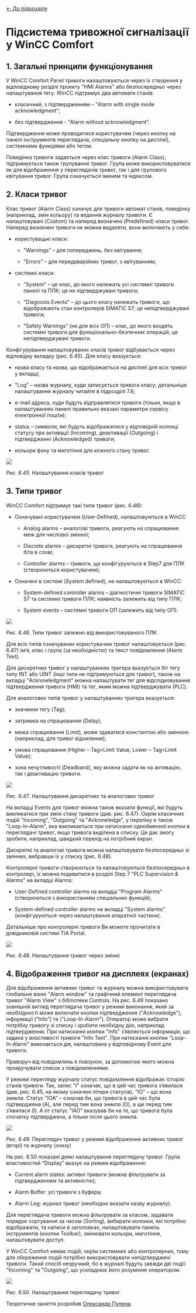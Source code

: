 [<- До підрозділу](README.md)

# Підсистема тривожної сигналізації у WinCC Comfort 

## 1. Загальні принципи функціонування

У WinCC Comfort Panel тривоги налаштовуються через їх створення у відповідному розділі проекту "HMI Alarms" або безпосередньо через налаштування тегу. WinCC підтримує два автомати станів:

- класичний, з підтвердженням – "Alarm with single mode acknowledgment";

- без підтвердження - “Alarm without acknowledgment”.

Підтвердження може проводитися користувачем (через кнопку на панелі інструментів переглядача, спеціальну кнопку на дисплеї), системними функціями або тегом. 

Поведінка тривоги задається через клас тривоги (Alarm Class), підтримується також групування тривог. Група може використовуватися як для відображення у переглядачів тривог, так і для групового квітування тривог. Група означується іменем та індексом.  

## 2. Класи тривог

Клас тривог (Alarm Class) означує для тривоги автомат станів, поведінку (наприклад, змін кольору) та ведення журналу тривоги. Є налаштовувані (Custom) та наперед визначені (Predefined) класи тривог. Наперед визначені тривоги не можна видаляти, вони включають у себе:

- користувацькі класи:

  - "Warnings" – для попереджень, без квітування;

  - "Errors" – для передаварійних тривог, з квітуванням; 

- системні класи:

  - "System" – це клас, до якого належать усі системні тривоги панелі та ПЛК; це не підтверджувані тривоги;

  - "Diagnosis Events" – до цього класу належать тривоги, що відображають стан контролерів SIMATIC S7; це непідтверджувані тривоги; 

  - "Safety Warnings" (не для всіх ОП) – клас, до якого входять системні тривоги для функціонально-безпечних операцій; це непідтверджувані тривоги.

Конфігурування налаштовуваних класів тривог відбувається через відповідну вкладку (рис. 6.45). Для класу вказується:

- назва класу та назва, що відображається на дисплеї для всіх тривог у вкладці; 

- "Log" – назва журналу, куди записується тривога класу; детальніше налаштування журналу читайте в підрозділі 7.6; 

- e-mail адреса, куди будуть відправлятися тривоги (тільки, якщо в налаштуваннях панелі правильно вказані параметри сервісу електронної пошти);

- status – символи, які будуть відображатися у відповідній колонці статусу при активації (Incoming), деактивації (Outgoing) і підтвердженні (Acknowledged) тривоги;

- кольори фону та миготіння для кожного стану тривог.      

<a href="media/6_45.png" target="_blank"><img src="media/6_45.png"/></a>           

*Рис. 6.45.* Налаштування класів тривог

## 3. Типи тривог 

WinCC Comfort підтримує такі типи тривог (рис. 6.46):

- Означувані користувачем (User-Defined), налаштовуються в WinCC 

  - Analog alarms – аналогові тривоги, реагують на спрацювання меж для числової змінної;

  - Discrete alarms – дискретні тривоги, реагують на спрацювання біта в слові;

  - Controller alarms – тривоги, що конфігуруються в Step7 для ПЛК (створюються користувачем); 

- Означені в системі (System defined), не налаштовуються в WinCC:

  - System-defined controller alarms – діагностичні тривоги SIMATIC S7 та системні тривоги ПЛК; наявність залежить від типу ПЛК;

  - System events – системні тривоги ОП (залежить від типу ОП).

<a href="media/6_46.png" target="_blank"><img src="media/6_46.png"/></a> 

*Рис. 6.46.* Типи тривог залежно від використовуваного ПЛК

Для всіх типів означуваних користувачем тривог налаштовується (рис. 6.47) ім’я, клас і група (за необхідністю) та текст повідомлення (Alarm Text). 

Для дискретних тривог у налаштуваннях тригера вказується біт тегу типу INT або UINT (інші типи не підтримуються для тривог), також на вкладці "Acknowledgment" можна налаштувати тег для відслідковування підтвердження тривоги (HMI) та тег, яким можна підтверджувати (PLC). 

Для аналогових типів тривог у налаштуваннях тригера вказується:

- значення тегу (Tag); 

- затримка на спрацювання (Delay);

- межа спрацювання (Limit), може здаватися константою або змінною (наприклад, для тривог відхилення);

- умова спрацювання (Higher – Tag>Limit Value,  Lower – Tag<Limit Value);

- зона нечутливості (Deadband), яку можна задати як на активацію, так і деактивацію тривоги.     

<a href="media/6_47.png" target="_blank"><img src="media/6_47.png"/></a> 

*Рис. 6.47*. Налаштування дискретних та аналогових тривог

На вкладці Events для тривог можна також вказати функції, які будуть викликатися при зміні стану тривоги (див. рис. 6.47). Окрім класичних подій "Incoming", "Outgoing" та "Acknowledge", у переліку є також "Loop-In-Alarm", яка викликається при натисканні однойменної кнопки в переглядачі тривог, якщо тривога виділена в списку. Це дає змогу зробити, наприклад, швидкий перехід на потрібний екран. 

Дискретні та аналогові тривоги можна налаштовувати безпосередньо зі змінних, вибравши їх у списку (рис. 6.48).  

Контролерні тривоги створюються та налаштовуються безпосередньо в контролері, їх можна подивитися в розділі Step 7 "PLC Supervision & Alarms" на вкладці Alarms:

- User-Defined controller alarms на вкладці "Program Alarms" (створюються з використанням спеціальних функцій);

- System-defined controller alarms на вкладці "System alarms" (конфігуруються через налаштування апаратної частини).

Детальніше про контролерні тривоги Ви можете прочитати в довідниковій системі TIA Portal. 

<a href="media/6_48.png" target="_blank"><img src="media/6_48.png"/></a> 

*Рис. 6.48*. Налаштування тривог через змінні

## 4. Відображення тривог на дисплеях (екранах) 

Для відображення активних тривог та журналу можна використовувати глобальне вікно "Alarm window" та графічний елемент переглядача тривог "Alarm View" з бібліотеки Controls. На рис. 6.49 показано зовнішній вигляд переглядача тривог у режимі виконання, який за необхідності може включати кнопки підтвердження ("Acknowledge"), інформації (“Info”) та ("Loop-In-Alarm"). Оператор може вибрати потрібну тривогу зі списку і зробити необхідну дію, наприклад підтвердження. При натисканні кнопки "Info" з’являється інформація, що задана у властивості тривоги "Info Text". При натисканні кнопки "Loop-In-Alarm" виконається дія, налаштована у відповідному Event для тривоги.

Праворуч від повідомлень є повзунок, за допомогою якого можна прокручувати список з повідомленнями. 

У режимі перегляду журналу статус повідомлення відображає історію станів тривоги. Так, запис "I" означає, що в цей час тривога з’явилася (див. рис. 6.45, на якому означені літери статусів), "IO" – що вона зникла. Статус "IOA" – означав би, що тривога в цей час була підтверджена (A), але перед тим вона зникла (O), а ще перед тим з’явилася (I). А от статус "IAO" вказував би на те, що тривога була спочатку підтверджена, а тільки після цього зникла. 

<a href="media/6_49.png" target="_blank"><img src="media/6_49.png"/></a> 

*Рис. 6.49.* Переглядач тривог у режимі відображення активних тривог (вгорі) та журналу (знизу)

На рис. 6.50 показані деякі налаштування переглядачу тривог. Група властивостей “Display” вказує на режим відображення:

- Current alarm states: активні тривоги (можна фільтрувати за підтвердженням та активністю);

- Alarm Buffer: усі тривоги з буфера;

- Alarm Log: журнал тривог (необхідно вказати назву журналу).

Для переглядача тривоги можна фільтрувати за класом, задавати порядок сортування за часом (Sorting), вибирати колонки, які потрібно відображати, та написи в заголовках, налаштовувати панель інструментів (кнопки Toolbar), змінювати кольори, миготіння, налаштовувати доступ. 

У WinCC Comfort немає подій, окрім системних або контролерних, тому для збереження подій потрібно використовувати непідтверджені тривоги. Такий спосіб незручний, бо в журналі будуть завжди дві події: "Incoming" та "Outgoing", що ускладнює його розуміння оператором. 

<a href="media/6_50.png" target="_blank"><img src="media/6_50.png"/></a> 

*Рис. 6.50*. Налаштування переглядачу тривог

Теоретичне заняття розробив [Олександр Пупена](https://github.com/pupenasan). 
